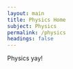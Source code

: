 ```yaml
---
layout: main
title: Physics Home
subject: Physics
permalink: /physics
headings: false
---
```


Physics yay!